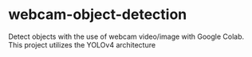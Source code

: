 # webcam-object-detection
Detect objects with the use of webcam video/image with Google Colab. This project utilizes the YOLOv4 architecture 
